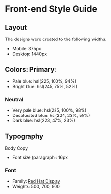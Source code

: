 # Front-end Style Guide
## Layout
The designs were created to the following widths:
- Mobile: 375px
- Desktop: 1440px

## Colors: Primary:
- Pale blue: hsl(225, 100%, 94%)
- Bright blue: hsl(245, 75%, 52%)

### Neutral
- Very pale blue: hsl(225, 100%, 98%)
- Desaturated blue: hsl(224, 23%, 55%)
- Dark blue: hsl(223, 47%, 23%)

## Typography 
Body Copy
- Font size (paragraph): 16px

### Font
- Family: [Red Hat Display](https://fonts.google.com/specimen/Red+Hat+Display)
- Weights: 500, 700, 900
